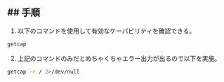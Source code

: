 ## ## 手順
1. 以下のコマンドを使用して有効なケーパビリティを確認できる。
```sh
getcap
```
2. 上記のコマンドのみだとめちゃくちゃエラー出力が出るので以下を実施。
```sh
getcap -r / 2>/dev/null
```
